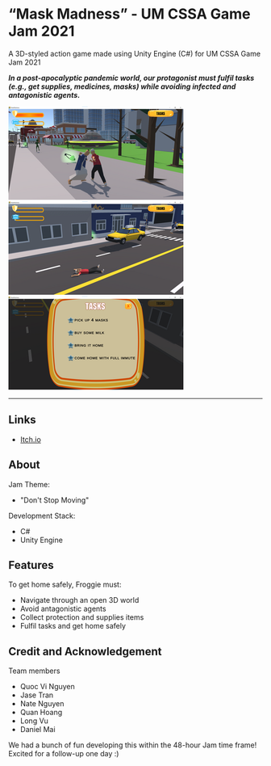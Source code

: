 # “Mask Madness” - UM CSSA Game Jam 2021 

A 3D-styled action game made using Unity Engine (C#) for UM CSSA Game Jam 2021

***In a post-apocalyptic pandemic world, our protagonist must fulfil tasks (e.g., get supplies, medicines, masks) while avoiding infected and antagonistic agents.***
 
 ![](Assets/preview02.png)
 ![](Assets/preview01.png)
 ![](Assets/preview00.png)

---
## Links
- [Itch.io](https://charlesivnguyen4.itch.io/mask-madness)
  
## About 
Jam Theme: 
- "Don't Stop Moving"

Development Stack:
- C#
- Unity Engine

## Features
To get home safely, Froggie must:
- Navigate through an open 3D world
- Avoid antagonistic agents 
- Collect protection and supplies items
- Fulfil tasks and get home safely

 
## Credit and Acknowledgement

Team members
- Quoc Vi Nguyen
- Jase Tran
- Nate Nguyen
- Quan Hoang
- Long Vu
- Daniel Mai

We had a bunch of fun developing this within the 48-hour Jam time frame! Excited for a follow-up one day :)


 

 

 



